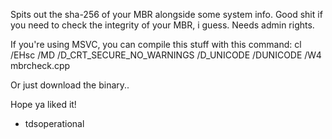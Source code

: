 Spits out the sha-256 of your MBR alongside some system info.
Good shit if you need to check the integrity of your MBR, i guess.
Needs admin rights.

If you're using MSVC, you can compile this stuff with this command: cl /EHsc /MD /D_CRT_SECURE_NO_WARNINGS /D_UNICODE /DUNICODE /W4 mbrcheck.cpp

Or just download the binary..

Hope ya liked it!

- tdsoperational
